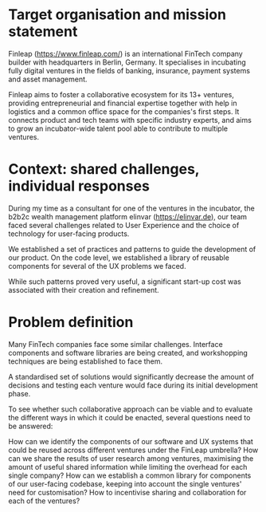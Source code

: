 # Target organisation and mission statement

Finleap (https://www.finleap.com/) is an international FinTech company builder with headquarters in Berlin, Germany. It specialises in incubating fully digital ventures in the fields of banking, insurance, payment systems and asset management.

Finleap aims to foster a collaborative ecosystem for its 13+ ventures, providing entrepreneurial and financial expertise together with help in logistics and a common office space for the companies's first steps. It connects product and tech teams with specific industry experts, and aims to grow an incubator-wide talent pool able to contribute to multiple ventures.

# Context: shared challenges, individual responses

During my time as a consultant for one of the ventures in the incubator, the b2b2c wealth management platform elinvar (https://elinvar.de), our team faced several challenges related to User Experience and the choice of technology for user-facing products.

We established a set of practices and patterns to guide the development of our product. On the code level, we established a library of reusable components for several of the UX problems we faced.

While such patterns proved very useful, a significant start-up cost was associated with their creation and refinement.

# Problem definition

Many FinTech companies face some similar challenges. Interface components and software libraries are being created, and workshopping techniques are being established to face them.

A standardised set of solutions would significantly decrease the amount of decisions and testing each venture would face during its initial development phase.

To see whether such collaborative approach can be viable and to evaluate the different ways in which it could be enacted, several questions need to be answered:

How can we identify the components of our software and UX systems that could be reused across different ventures under the FinLeap umbrella?
How can we share the results of user research among ventures, maximising the amount of useful shared information while limiting the overhead for each single company?
How can we establish a common library for components of our user-facing codebase, keeping into account the single ventures' need for customisation?
How to incentivise sharing and collaboration for each of the ventures?
